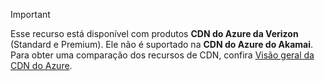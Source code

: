 > [!IMPORTANT]
> Esse recurso está disponível com produtos **CDN do Azure da Verizon** (Standard e Premium). Ele não é suportado na **CDN do Azure do Akamai**.  Para obter uma comparação dos recursos de CDN, confira [Visão geral da CDN do Azure](../articles/cdn/cdn-overview.md#azure-cdn-features). 
> 
> 

